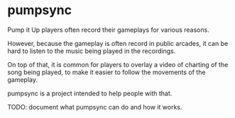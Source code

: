 
# pumpsync

Pump it Up players often record their gameplays for various reasons. 

However, because the gameplay is often record in public arcades, it can be hard to listen to the music
being played in the recordings.

On top of that, it is common for players to overlay a video of charting of the song being played, to 
make it easier to follow the movements of the gameplay. 

pumpsync is a project intended to help people with that.

TODO: document what pumpsync can do and how it works.
